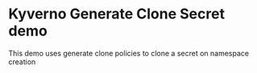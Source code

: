 
# Kyverno Generate Clone Secret demo

This demo uses generate clone policies to clone a secret on namespace creation

